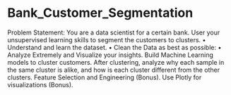 # Bank_Customer_Segmentation
Problem Statement:
You are a data scientist for a certain bank. User your unsupervised learning skills to segment the customers to clusters.
• Understand and learn the dataset.
• Clean the Data as best as possible:
• Analyze Extremely and Visualize your insights.
Build Machine Learning models to cluster customers.
After clustering, analyze why each sample in the same cluster is alike, and how is each cluster different from the other clusters.
Feature Selection and Engineering (Bonus).
Use Plotly for visualizations (Bonus).
